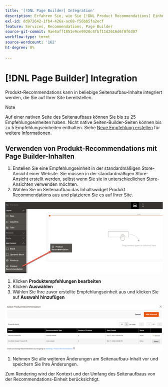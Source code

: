 ```yaml
---
title: '[!DNL Page Builder] Integration'
description: Erfahren Sie, wie Sie [!DNL Product Recommendations] Einheiten in Page Builder.
exl-id: dd972642-1fb4-426a-ac68-f56bb5fa2ecf
feature: Services, Recommendations, Page Builder
source-git-commit: 9ae4aff1851e9ce9920c4fbf11d2616d6f0f6307
workflow-type: tm+mt
source-wordcount: '162'
ht-degree: 0%

---
```


# [!DNL Page Builder] Integration

Produkt-Recommendations kann in beliebige Seitenaufbau-Inhalte integriert werden, die Sie auf Ihrer Site bereitstellen.

>[!NOTE]
>
> Auf einer nativen Seite des Seitenaufbaus können Sie bis zu 25 Empfehlungseinheiten haben. Nicht native Seiten-Builder-Seiten können bis zu 5 Empfehlungseinheiten enthalten. Siehe [Neue Empfehlung erstellen](create.md) für weitere Informationen.

## Verwenden von Produkt-Recommendations mit Page Builder-Inhalten

1. Erstellen Sie eine Empfehlungseinheit in der standardmäßigen Store-Ansicht einer Website. Sie müssen in der standardmäßigen Store-Ansicht erstellt werden, selbst wenn Sie sie in unterschiedlichen Store-Ansichten verwenden möchten.
1. Wählen Sie im Seitenaufbau das Inhaltswidget Produkt Recommendations aus und platzieren Sie es auf Ihrer Site.

![Empfehlungseinheit einfügen](assets/pb-insert.png)

1. Klicken **Produktempfehlungen bearbeiten**
1. Klicken **Auswählen**
1. Wählen Sie Ihre zuvor erstellte Empfehlungseinheit aus und klicken Sie auf **Auswahl hinzufügen**

![Empfehlungseinheit einfügen](assets/pb-select.png)

1. Nehmen Sie alle weiteren Änderungen am Seitenaufbau-Inhalt vor und speichern Sie Ihre Änderungen.

Zum Rendering wird der Kontext und der Umfang des Seitenaufbaus von der Recommendations-Einheit berücksichtigt.
